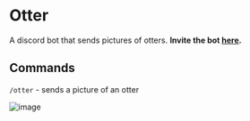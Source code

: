 # Otter
A discord bot that sends pictures of otters. <b> Invite the bot [here](https://discord.com/api/oauth2/authorize?client_id=1007346134529871974&permissions=274878024704&scope=bot%20applications.commands). </b>

## Commands
`/otter` - sends a picture of an otter

![image](https://user-images.githubusercontent.com/106308047/206126654-3877ab5f-ef8f-4f61-991c-53972a454e4a.png)


